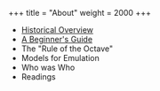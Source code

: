 +++
title = "About"
weight = 2000
+++
- [Historical Overview](/about/historical-overview/)
- [A Beginner's Guide](/about/beginners-guide/)
- The "Rule of the Octave"
- Models for Emulation
- Who was Who
- Readings
